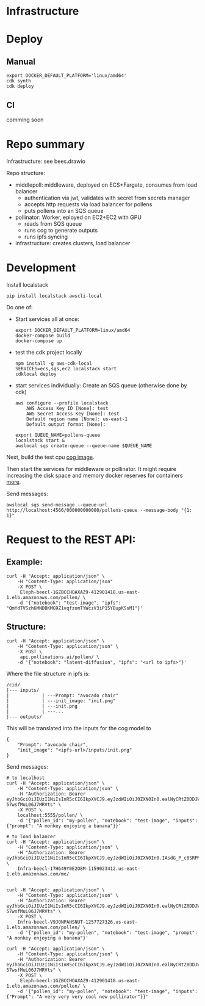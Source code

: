 # Infrastructure

# Deploy
## Manual
```
export DOCKER_DEFAULT_PLATFORM='linux/amd64'
cdk synth
cdk deploy
```

## CI
comming soon

# Repo summary
Infrastructure: see bees.drawio

Repo structure:
- middlepoll: middleware, deployed on ECS+Fargate, consumes from load balancer
    - authentication via jwt, validates with secret from secrets manager
    - accepts http requests via load balancer for pollens
    - puts pollens into an SQS queue
- pollinator: Worker, eployed on EC2+EC2 with GPU
    - reads from SQS queue
    - runs cog to generate outputs
    - runs ipfs syncing
- infrastructure: creates clusters, load balancer

# Development
Install localstack
```
pip install localstack awscli-local
```

Do one of:
- Start services all at once:
    ```
    export DOCKER_DEFAULT_PLATFORM=linux/amd64  
    docker-compose build
    docker-compose up
    ```
- test the cdk project locally
    ```
    npm install -g aws-cdk-local
    SERVICES=ecs,sqs,ec2 localstack start
    cdklocal deploy
    ```
- start services individually:
    Create an SQS queue (otherwise done by cdk)
    ```
    aws configure --profile localstack
        AWS Access Key ID [None]: test
        AWS Secret Access Key [None]: test
        Default region name [None]: us-east-1
        Default output format [None]:

    export QUEUE_NAME=pollens-queue
    localstack start &
    awslocal sqs create-queue --queue-name $QUEUE_NAME
    ```
Next, build the test cpu [cog image](cog-sample/README.md).

Then start the services for middleware or pollinator. It might require increasing the disk space and memory docker reserves for containers [more](https://stackoverflow.com/questions/41813774/no-space-left-on-device-when-pulling-an-image).


Send messages:
```
awslocal sqs send-message --queue-url http://localhost:4566/000000000000/pollens-queue --message-body "{1: 1}"
```
# Request to the REST API:

## Example:
```
curl -H "Accept: application/json" \
    -H "Content-Type: application/json"
    -X POST \
     Eleph-beecl-1GZBCCHOAXAZ9-412901418.us-east-1.elb.amazonaws.com/pollen/ \
    -d '{"notebook": "test-image", "ipfs": "QmYdTVSzh6MNDBKMG9Z1vqfzomTYWczV3iP15YBupKSsM1"}'
```

## Structure:
```
curl -H "Accept: application/json" \
    -H "Content-Type: application/json" \
    -X POST \
     api.pollinations.ai/pollen/ \
    -d '{"notebook": "latent-diffusion", "ipfs": "<url to ipfs>"}'
```

Where the file structure in ipfs is:
```
/cid/
|--- inputs/
|            | ---Prompt: "avocado chair"
|            | ---init_image: "init.png"
|            | ---init.png
|            | ---...
|--- outputs/
```

This will be translated into the inputs for the cog model to
```
{
    "Prompt": "avocado chair",
    "init_image": "<ipfs-url>/inputs/init.png"
}
```


Send messages:
```
# to localhost
curl -H "Accept: application/json" \
    -H "Content-Type: application/json" \
    -H "Authorization: Bearer eyJhbGciOiJIUzI1NiIsInR5cCI6IkpXVCJ9.eyJzdWIiOiJ0ZXN0In0.ealNyCRtZ0DDJWmexGomcWQll-57wsfMuL06J7MRVts" \
    -X POST \
    localhost:5555/pollen/ \
    -d '{"pollen_id": "my-pollen", "notebook": "test-image", "inputs": {"prompt": "A monkey enjoying a banana"}}'

# to load balancer
curl -H "Accept: application/json" \
    -H "Content-Type: application/json" \
    -H "Authorization: Bearer eyJhbGciOiJIUzI1NiIsInR5cCI6IkpXVCJ9.eyJzdWIiOiJ0ZXN0In0.IAsdG_P_c8SRPM4pniTaFypMq6v2zwTIDjqMgmlBh3o" \
    Infra-beecl-17H649Y0E2O8M-1159023412.us-east-1.elb.amazonaws.com/me/


curl -H "Accept: application/json" \
    -H "Content-Type: application/json" \
    -H "Authorization: Bearer eyJhbGciOiJIUzI1NiIsInR5cCI6IkpXVCJ9.eyJzdWIiOiJ0ZXN0In0.ealNyCRtZ0DDJWmexGomcWQll-57wsfMuL06J7MRVts" \
    -X POST \
    Infra-beecl-V9JONPAHSNUT-1257727326.us-east-1.elb.amazonaws.com/pollen/ \
    -d '{"pollen_id": "my-pollen", "notebook": "test-image", "prompt": "A monkey enjoying a banana"}'

curl -H "Accept: application/json" \
    -H "Content-Type: application/json" \
    -H "Authorization: Bearer eyJhbGciOiJIUzI1NiIsInR5cCI6IkpXVCJ9.eyJzdWIiOiJ0ZXN0In0.ealNyCRtZ0DDJWmexGomcWQll-57wsfMuL06J7MRVts" \
    -X POST \
     Eleph-beecl-1GZBCCHOAXAZ9-412901418.us-east-1.elb.amazonaws.com/pollen/ \
    -d '{"pollen_id": "my-pollen", "notebook": "test-image", "inputs": {"Prompt": "A very very very cool new pollinator"}}'
```



